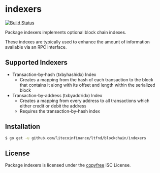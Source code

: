 indexers
========

[![Build Status](https://travis-ci.org/litecoinfinance/ltfnd.png?branch=master)](https://travis-ci.org/litecoinfinance/ltfnd)

Package indexers implements optional block chain indexes.

These indexes are typically used to enhance the amount of information available
via an RPC interface.

## Supported Indexers

- Transaction-by-hash (txbyhashidx) Index
  - Creates a mapping from the hash of each transaction to the block that
    contains it along with its offset and length within the serialized block
- Transaction-by-address (txbyaddridx) Index
  - Creates a mapping from every address to all transactions which either credit
    or debit the address
  - Requires the transaction-by-hash index

## Installation

```bash
$ go get -u github.com/litecoinfinance/ltfnd/blockchain/indexers
```

## License

Package indexers is licensed under the [copyfree](http://copyfree.org) ISC
License.

